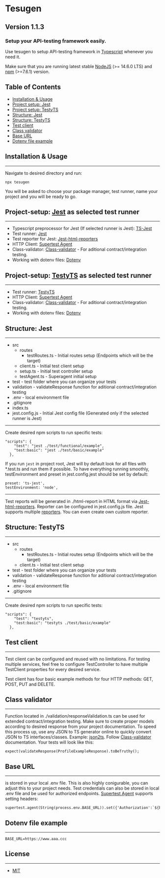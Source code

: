 # **Tesugen**
## Version 1.1.3
### Setup your API-testing framework easily.

Use tesugen to setup API-testing framework in [Typescript](https://www.typescriptlang.org/) whenever you need it.

Make sure that you are running latest stable [NodeJS](https://nodejs.org/en/) (>= 14.6.0 LTS) and [npm](https://docs.npmjs.com/cli/v7/configuring-npm/install) (>=7.6.1) version.
## Table of Contents  
- [Installation & Usage](#installation-&-usage)
- [Project setup: Jest](#project-setup-jest)
- [Project setup: TestyTS](#project-setup-testyts)  
- [Structure: Jest](#structure-jest) 
- [Structure: TestyTS](#structure-testyts) 
- [Test client](#test-client)
- [Class validator](#class-validator)
- [Base URL](#base-URL)
- [Dotenv file example](#dotenv-file-example)

## Installation & Usage
---
Navigate to desired directory and run:

```npx tesugen```

You will be asked to choose your package manager, test runner, name your project and you will be ready to go.

## Project-setup: [Jest](https://jestjs.io/) as selected test runner
---
* Typescript preprocessor for Jest (If selected runner is Jest): [TS-Jest](https://www.npmjs.com/package/ts-jest)
* Test runner: [Jest](https://jestjs.io/)
* Test reporter for Jest: [Jest-html-reporters](https://www.npmjs.com/package/jest-html-reporters)
* HTTP Client: [Supertest Agent](https://www.npmjs.com/package/supertest)
* Class-validator: [Class-validator](https://www.npmjs.com/package/class-validator) - For aditional contract/integration testing.
* Working with dotenv files: [Dotenv](https://www.npmjs.com/package/dotenv)

## Project-setup: [TestyTS](https://testy.github.io/) as selected test runner
---
* Test runner: [TestyTS](https://testy.github.io/)
* HTTP Client: [Supertest Agent](https://www.npmjs.com/package/supertest)
* Class-validator: [Class-validator](https://www.npmjs.com/package/class-validator) - For aditional contract/integration testing.
* Working with dotenv files: [Dotenv](https://www.npmjs.com/package/dotenv)

## Structure: Jest
---
- src
    - routes
        - testRoutes.ts - Initial routes setup (Endpoints which will be the target)
    - client.ts - Initial test client setup
    - setup.ts - Initial test controller setup
    - testAgent.ts - Superagent initial setup
- test - test folder where you can organize your tests
- validation - validateResponse function for aditional contract/integration testing
- .env - local environment file
- .gitignore
- index.ts
- jest.config.js - Initial Jest config file (Generated only if the selected runner is Jest)

---
Create desired npm scripts to run specific tests: 
```
"scripts": {
    "test": "jest ./test/functional/example",
    "test:basic": "jest ./test/basic/example"
  },
```
If you run ```jest``` in project root, Jest will by default look for all files with *.test.ts and run them if possible.
To have everything running smoothly, testEnvironment and preset in jest.config.jest should be set by default:

````
preset: 'ts-jest',
testEnvironment: 'node',
````
---

Test reports will be generated in ./html-report in HTML format via [Jest-html-reporters](https://www.npmjs.com/package/jest-html-reporters). Reporter can be configured in jest.config.js file. Jest supports multiple [reporters](https://jestjs.io/docs/configuration#reporters-arraymodulename--modulename-options). You can even create own custom reporter.

## Structure: TestyTS
---
- src
    - routes
        - testRoutes.ts - Initial routes setup (Endpoints which will be the target)
    - client.ts - Initial test client setup
- test - test folder where you can organize your tests
- validation - validateResponse function for aditional contract/integration testing
- .env - local environment file
- .gitignore

---
Create desired npm scripts to run specific tests: 
```
"scripts": {
    "test": "testyts",
    "test:basic": "testyts ./test/basic/example"
  },
```
## Test client
---
Test client can be configured and reused with no limitations. For testing multiple services, feel free to configure TestController to have multiple TestClient properties for every desired service.

Test client has four basic example methods for four HTTP methods: GET, POST, PUT and DELETE. 
## Class validator
---
Function located in ./validation/responseValidation.ts can be used for extended contract/integration testing. Make sure to create proper models according to desired response from your project documentation. To speed this process up, use any JSON to TS generator online to quickly convert JSON to TS interfaces/classes. Example: [json2ts](http://json2ts.com/). Follow [Class-validator](https://www.npmjs.com/package/class-validator) documentation. Your tests will look like this: 
```
expect(validateResponse(ProfileExampleResponse).toBeTruthy();
```

## Base URL
---
is stored in your local .env file. This is also highly conigurable, you can adjust this to your project needs. Test credentials can also be stored in local .env file and be used for authorized endpoints. [Supertest Agent](https://www.npmjs.com/package/supertest) supports setting headers: 
```
supertest.agent(String(process.env.BASE_URL)).set({'Authorization':`${bearerToken}`}); 
```

## Dotenv file example
---
```
BASE_URL=https://www.aaa.ccc
```

## License
---
- [MIT](LICENSE)

